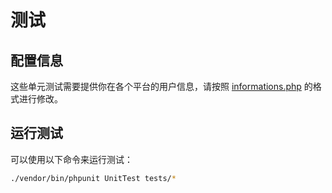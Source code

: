 # 测试

## 配置信息

这些单元测试需要提供你在各个平台的用户信息，请按照
[informations.php](informations.php.example) 的格式进行修改。


## 运行测试

可以使用以下命令来运行测试：

```bash
./vendor/bin/phpunit UnitTest tests/*
```
